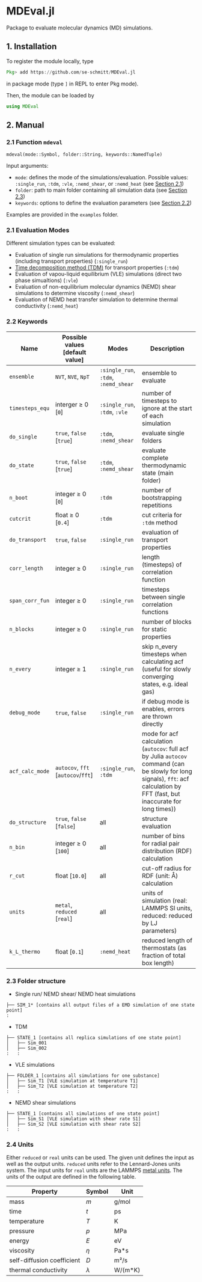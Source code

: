 # MDEval.jl

Package to evaluate molecular dynamics (MD) simulations.

## 1. Installation

To register the module locally, type 
```julia
Pkg> add https://github.com/se-schmitt/MDEval.jl
```
in package mode (type `]` in REPL to enter Pkg mode).

Then, the module can be loaded by
```julia
using MDEval
```

## 2. Manual

### 2.1 Function `mdeval`

`mdeval(mode::Symbol, folder::String, keywords::NamedTuple)`

Input arguments:
- `mode`: defines the mode of the simulations/evaluation. Possible values: `:single_run`, `:tdm`, `:vle`, `:nemd_shear`, or `:nemd_heat` (see [Section 2.1](#21-evaluation-modes))
- `folder`: path to main folder containing all simulation data (see [Section 2.3](#23-folder-structure))
- `keywords`: options to define the evaluation parameters (see [Section 2.2](#22-keywords))

Examples are provided in the `examples` folder.

### 2.1 Evaluation Modes

Different simulation types can be evaluated:

- Evaluation of single run simulations for thermodynamic properties (including transport properties) (`:single_run`)
- [Time decomposition method (TDM)](https://www.doi.org/10.1021/acs.jctc.5b00351) for transport properties (`:tdm`)
- Evaluation of vapou-liquid equilibrium (VLE) simulations (direct two phase simualtions) (`:vle`)
- Evaluation of non-equilibrium molecular dynamics (NEMD) shear simulations to determine viscosity (`:nemd_shear`)
- Evaluation of NEMD heat transfer simulation to determine thermal conductivity (`:nemd_heat`)

### 2.2 Keywords

| Name            | Possible values [default value]    | Modes                                | Description                                                                                                                                                                     |
|-----------------|------------------------------------|--------------------------------------|---------------------------------------------------------------------------------------------------------------------------------------------------------------------------------|
| `ensemble`      | `NVT`, `NVE`, `NpT`                | `:single_run`, `:tdm`, `:nemd_shear` | ensemble to evaluate                                                                                                                                                            |
| `timesteps_equ` | interger ≥ 0 [`0`]                 | `:single_run`, `:tdm`, `:vle`        | number of timesteps to ignore at the start of each simulation                                                                                                                   |
| `do_single`     | `true`, `false` [`true`]           | `:tdm`, `:nemd_shear`                | evaluate single folders                                                                                                                                                         |
| `do_state`      | `true`, `false` [`true`]           | `:tdm`, `:nemd_shear`                | evaluate complete thermodynamic state (main folder)                                                                                                                             |
| `n_boot`        | integer ≥ 0 [`0`]                  | `:tdm`                               | number of bootstrapping repetitions                                                                                                                                             |
| `cutcrit`       | float ≥ 0 [`0.4`]                  | `:tdm`                               | cut criteria for `:tdm` method                                                                                                                                                  |
| `do_transport`  | `true`, `false`                    | `:single_run`                        | evaluation of transport properties                                                                                                                                              |
| `corr_length`   | integer ≥ 0                        | `:single_run`                        | length (timesteps) of correlation function                                                                                                                                      |
| `span_corr_fun` | integer ≥ 0                        | `:single_run`                        | timesteps between single correlation functions                                                                                                                                  |
| `n_blocks`      | integer ≥ 0                        | `:single_run`                        | number of blocks for static properties                                                                                                                                          |
| `n_every`       | integer ≥ 1                        | `:single_run`                        | skip n_every timesteps when calculating acf (useful for slowly converging states, e.g. ideal gas)                                                                               |
| `debug_mode`    | `true`, `false`                    | `:single_run`                        | if debug mode is enables, errors are thrown directly                                                                                                                            |
| `acf_calc_mode` | `autocov`, `fft` [`autocov`/`fft`] | `:single_run`, `:tdm`                | mode for acf calculation (`autocov`: full acf by Julia `autocov` command (can be slowly for long signals), `fft`: acf calculation by FFT (fast, but inaccurate for long times)) |
| `do_structure`  | `true`, `false` [`false`]          | all                                  | structure evaluation                                                                                                                                                            |
| `n_bin`         | integer ≥ 0 [`100`]                | all                                  | number of bins for radial pair distribution (RDF) calculation                                                                                                                                              |
| `r_cut`         | float [`10.0`]                     | all                                  | cut-off radius for RDF (unit: Å) calculation                                                                                                                                     |
| `units`         | `metal`, `reduced` [`real`]        | all                                  | units of simulation (real: LAMMPS SI units, reduced: reduced by LJ parameters)                                                                                                  |
| `k_L_thermo`    | float [`0.1`]                      | `:nemd_heat`                         | reduced length of thermostats (as fraction of total box length)                                                                                                                 |

### 2.3 Folder structure

- Single run/ NEMD shear/ NEMD heat simulations
```
├── SIM_1* [contains all output files of a EMD simulation of one state point]
:
```

- TDM
```
├── STATE_1 [contains all replica simulations of one state point]
│   ├── Sim_001
│   ├── Sim_002
:   :
```

- VLE simulations
```
├── FOLDER_1 [contains all simulations for one substance]
│   ├── Sim_T1 [VLE simulation at temperature T1]
│   ├── Sim_T2 [VLE simulation at temperature T2]
:   :
```

- NEMD shear simulations
```
├── STATE_1 [contains all simulations of one state point]
│   ├── Sim_S1 [VLE simulation with shear rate S1]
│   ├── Sim_S2 [VLE simulation with shear rate S2]
:   : 
```

### 2.4 Units

Either `reduced` or `real` units can be used. The given unit defines the input as well as the output units. `reduced` units refer to the Lennard-Jones units system. The input units for `real` units are the LAMMPS [metal units](https://www.afs.enea.it/software/lammps/doc17/html/units.html). The units of the output are defined in the following table.

| Property                   | Symbol | Unit    |
| -------------------------- | ------ | ------- |
| mass                       | *m*    | g/mol   |
| time                       | *t*    | ps      |
| temperature                | *T*    | K       |
| pressure                   | *p*    | MPa     |
| energy                     | *E*    | eV      |
| viscosity                  | *η*    | Pa*s    |
| self-diffusion coefficient | *D*    | m²/s    |
| thermal conductivity       | *λ*    | W/(m*K) |
